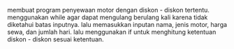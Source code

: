membuat program penyewaan motor dengan diskon - diskon tertentu.
menggunakan while agar dapat mengulang berulang kali karena tidak diketahui batas inputnya. 
lalu memasukkan inputan nama, jenis motor, harga sewa, dan jumlah hari.
lalu menggunakan if untuk menghitung ketentuan diskon - diskon sesuai  ketentuan.